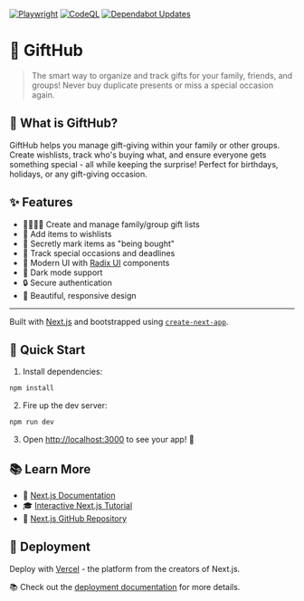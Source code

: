 [![Playwright](https://github.com/jsbase/gifthub/actions/workflows/playwright.yml/badge.svg)](https://github.com/jsbase/gifthub/actions/workflows/playwright.yml)
[![CodeQL](https://github.com/jsbase/gifthub/actions/workflows/github-code-scanning/codeql/badge.svg)](https://github.com/jsbase/gifthub/actions/workflows/github-code-scanning/codeql)
[![Dependabot Updates](https://github.com/jsbase/gifthub/actions/workflows/dependabot/dependabot-updates/badge.svg)](https://github.com/jsbase/gifthub/actions/workflows/dependabot/dependabot-updates)

# 🎁 GiftHub

> The smart way to organize and track gifts for your family, friends, and groups! Never buy duplicate presents or miss a special occasion again.

## 🎯 What is GiftHub?
GiftHub helps you manage gift-giving within your family or other groups. Create wishlists, track who's buying what, and ensure everyone gets something special - all while keeping the surprise! Perfect for birthdays, holidays, or any gift-giving occasion.

## ✨ Features
- 👨‍👩‍👧‍👦 Create and manage family/group gift lists
- 🎯 Add items to wishlists
- 🤫 Secretly mark items as "being bought"
- 📅 Track special occasions and deadlines
- 🎨 Modern UI with [Radix UI](https://www.radix-ui.com/) components
- 🌙 Dark mode support
- 🔒 Secure authentication
- 💅 Beautiful, responsive design

---

Built with [Next.js](https://nextjs.org) and bootstrapped using [`create-next-app`](https://nextjs.org/docs/app/api-reference/cli/create-next-app).

## 🚀 Quick Start

1. Install dependencies:
```bash
npm install
```

2. Fire up the dev server:
```bash
npm run dev
```

3. Open [http://localhost:3000](http://localhost:3000) to see your app! 🎉

## 📚 Learn More

- 📖 [Next.js Documentation](https://nextjs.org/docs)
- 🎓 [Interactive Next.js Tutorial](https://nextjs.org/learn)
- 🐙 [Next.js GitHub Repository](https://github.com/vercel/next.js)

## 🚀 Deployment

Deploy with [Vercel](https://vercel.com/new?utm_medium=default-template&filter=next.js&utm_source=create-next-app&utm_campaign=create-next-app-readme) - the platform from the creators of Next.js.

📚 Check out the [deployment documentation](https://nextjs.org/docs/app/building-your-application/deploying) for more details.
